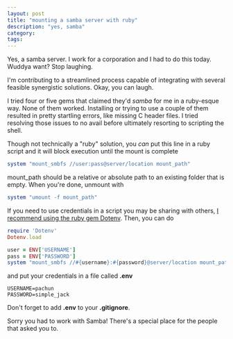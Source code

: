 ```yaml
---
layout: post
title: "mounting a samba server with ruby"
description: "yes, samba"
category:
tags:
---
```


Yes, a samba server. I work for a corporation and I had to do this today.
Wuddya want? Stop laughing.

I'm contributing to a streamlined process
capable of integrating with several feasible synergistic solutions. Okay, you
can laugh.

I tried four or five gems that claimed they'd _samba_
for me in a ruby-esque way. None of them worked. Installing or trying to use a
couple of them resulted in
pretty startling errors, like missing C header files. I tried resolving
those issues to no avail before ultimately resorting to scripting the shell.

Though not technically a "ruby" solution, you _can_ put this line in a ruby
script and it will block execution until the mount is complete

```ruby
system "mount_smbfs //user:pass@server/location mount_path"
```

mount_path should be a relative or absolute path to an existing folder that is
empty. When you're done, unmount with

```ruby
system "umount -f mount_path"
```

If you need to use credentials in a script you may be sharing with others, [I
recommend using the ruby gem Dotenv](https://github.com/bkeepers/dotenv). Then,
you can do

```ruby
require 'Dotenv'
Dotenv.load

user = ENV['USERNAME']
pass = ENV['PASSWORD']
system "mount_smbfs //#{username}:#{password}@server/location mount_path"
```

and put your credentials in a file called __.env__

```
USERNAME=pachun
PASSWORD=simple_jack
```

Don't forget to add __.env__ to your __.gitignore__.

Sorry you had to work with Samba! There's a special place for the people that
asked you to.
